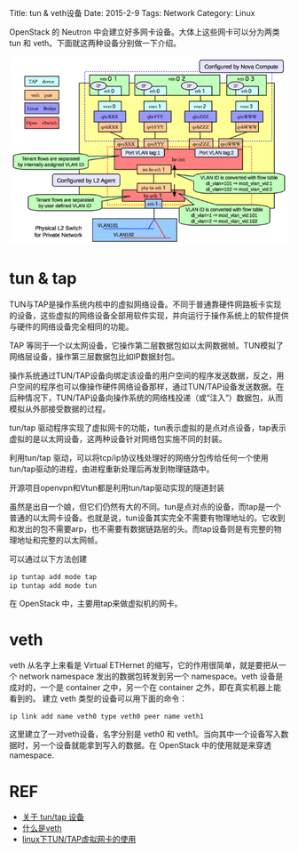 Title: tun & veth设备
Date: 2015-2-9
Tags: Network
Category: Linux

OpenStack 的 Neutron 中会建立好多网卡设备。大体上这些网卡可以分为两类 tun 和 veth。下面就这两种设备分别做一下介绍。

![OpenStack Neutron Network](images/neutron-ovs-compute.png)

# tun & tap

TUN与TAP是操作系统内核中的虚拟网络设备。不同于普通靠硬件网路板卡实现的设备，这些虚拟的网络设备全部用软件实现，并向运行于操作系统上的软件提供与硬件的网络设备完全相同的功能。

TAP 等同于一个以太网设备，它操作第二层数据包如以太网数据帧。TUN模拟了网络层设备，操作第三层数据包比如IP数据封包。

操作系统通过TUN/TAP设备向绑定该设备的用户空间的程序发送数据，反之，用户空间的程序也可以像操作硬件网络设备那样，通过TUN/TAP设备发送数据。在后种情况下，TUN/TAP设备向操作系统的网络栈投递（或“注入”）数据包，从而模拟从外部接受数据的过程。

tun/tap 驱动程序实现了虚拟网卡的功能，tun表示虚拟的是点对点设备，tap表示虚拟的是以太网设备，这两种设备针对网络包实施不同的封装。

利用tun/tap 驱动，可以将tcp/ip协议栈处理好的网络分包传给任何一个使用tun/tap驱动的进程，由进程重新处理后再发到物理链路中。

开源项目openvpn和Vtun都是利用tun/tap驱动实现的隧道封装

虽然是出自一个娘，但它们仍然有大的不同。tun是点对点的设备，而tap是一个普通的以太网卡设备。也就是说，tun设备其实完全不需要有物理地址的。它收到和发出的包不需要arp，也不需要有数据链路层的头。而tap设备则是有完整的物理地址和完整的以太网帧。

可以通过以下方法创建

```
ip tuntap add mode tap 
ip tuntap add mode tun
```

在 OpenStack 中，主要用tap来做虚拟机的网卡。

# veth

veth 从名字上来看是 Virtual ETHernet 的缩写，它的作用很简单，就是要把从一个 network namespace 发出的数据包转发到另一个 namespace。veth 设备是成对的，一个是 container 之中，另一个在 container 之外，即在真实机器上能看到的。 建立 veth 类型的设备可以用下面的命令：

```
ip link add name veth0 type veth0 peer name veth1
```

这里建立了一对veth设备，名字分别是 veth0 和 veth1。当向其中一个设备写入数据时，另一个设备就能拿到写入的数据。在 OpenStack 中的使用就是来穿透 namespace.


# REF

* [关于 tun/tap 设备](http://wangcong.org/2011/06/19/-e5-85-b3-e4-ba-8e-tuntap/)
* [什么是veth](http://wangcong.org/2011/07/03/-e4-bb-80-e4-b9-88-e6-98-af-veth/)
* [linux下TUN/TAP虚拟网卡的使用](http://www.51know.info/system_base/tun_tap.html)

